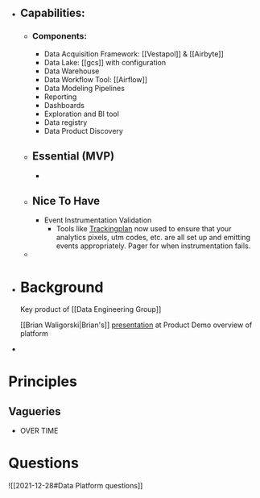 - ## Capabilities:
	- ### Components:
		- Data Acquisition Framework: [[Vestapol]] & [[Airbyte]]
		- Data Lake: [[gcs]] with configuration
		- Data Warehouse
		- Data Workflow Tool: [[Airflow]]
		- Data Modeling Pipelines
		- Reporting
		- Dashboards
		- Exploration and BI tool
		- Data registry
		- Data Product Discovery
	- ## Essential (MVP)
		-
	- ## Nice To Have
		- Event Instrumentation Validation
			- Tools like [Trackingplan](https://www.trackingplan.com/) now used to ensure that your analytics pixels, utm codes, etc. are all set up and emitting events appropriately. Pager for when instrumentation fails.
	-
- # Background
  Key product of [[Data Engineering Group]] 
  
  [[Brian Waligorski|Brian's]] [presentation](https://docs.google.com/presentation/d/1PqxpdOtREGguJc-X3wjd861y2yjdzeEP9YVZCq6WzPs/edit?usp=sharing) at Product Demo overview of platform
-
# Principles
## Vagueries
- OVER TIME
# Questions
![[2021-12-28#Data Platform questions]]